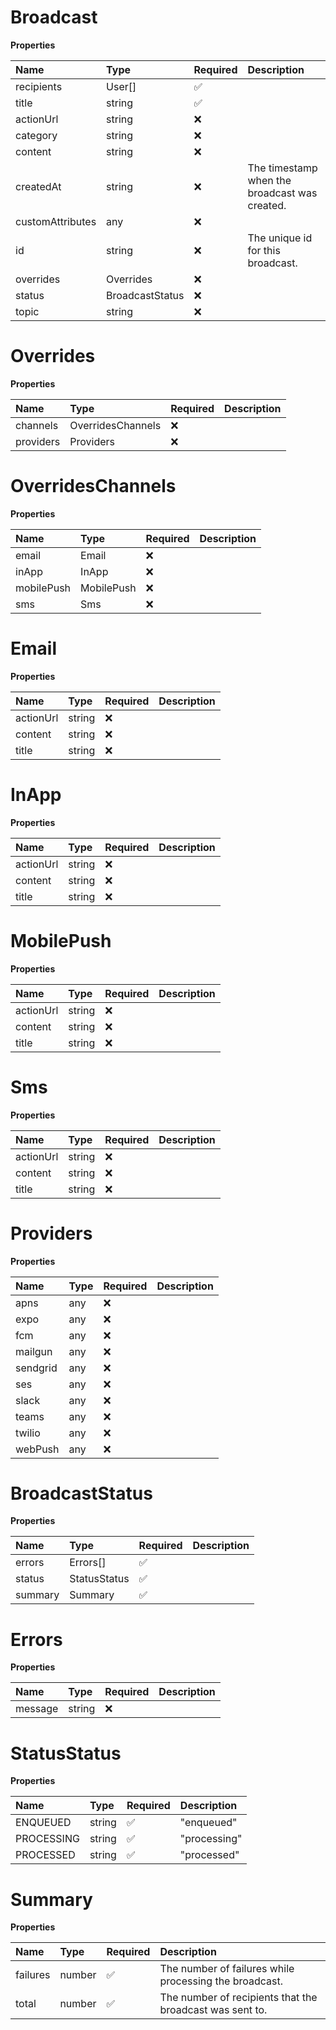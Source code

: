 # Broadcast

**Properties**

| Name             | Type            | Required | Description                                   |
| :--------------- | :-------------- | :------- | :-------------------------------------------- |
| recipients       | User[]          | ✅       |                                               |
| title            | string          | ✅       |                                               |
| actionUrl        | string          | ❌       |                                               |
| category         | string          | ❌       |                                               |
| content          | string          | ❌       |                                               |
| createdAt        | string          | ❌       | The timestamp when the broadcast was created. |
| customAttributes | any             | ❌       |                                               |
| id               | string          | ❌       | The unique id for this broadcast.             |
| overrides        | Overrides       | ❌       |                                               |
| status           | BroadcastStatus | ❌       |                                               |
| topic            | string          | ❌       |                                               |

# Overrides

**Properties**

| Name      | Type              | Required | Description |
| :-------- | :---------------- | :------- | :---------- |
| channels  | OverridesChannels | ❌       |             |
| providers | Providers         | ❌       |             |

# OverridesChannels

**Properties**

| Name       | Type       | Required | Description |
| :--------- | :--------- | :------- | :---------- |
| email      | Email      | ❌       |             |
| inApp      | InApp      | ❌       |             |
| mobilePush | MobilePush | ❌       |             |
| sms        | Sms        | ❌       |             |

# Email

**Properties**

| Name      | Type   | Required | Description |
| :-------- | :----- | :------- | :---------- |
| actionUrl | string | ❌       |             |
| content   | string | ❌       |             |
| title     | string | ❌       |             |

# InApp

**Properties**

| Name      | Type   | Required | Description |
| :-------- | :----- | :------- | :---------- |
| actionUrl | string | ❌       |             |
| content   | string | ❌       |             |
| title     | string | ❌       |             |

# MobilePush

**Properties**

| Name      | Type   | Required | Description |
| :-------- | :----- | :------- | :---------- |
| actionUrl | string | ❌       |             |
| content   | string | ❌       |             |
| title     | string | ❌       |             |

# Sms

**Properties**

| Name      | Type   | Required | Description |
| :-------- | :----- | :------- | :---------- |
| actionUrl | string | ❌       |             |
| content   | string | ❌       |             |
| title     | string | ❌       |             |

# Providers

**Properties**

| Name     | Type | Required | Description |
| :------- | :--- | :------- | :---------- |
| apns     | any  | ❌       |             |
| expo     | any  | ❌       |             |
| fcm      | any  | ❌       |             |
| mailgun  | any  | ❌       |             |
| sendgrid | any  | ❌       |             |
| ses      | any  | ❌       |             |
| slack    | any  | ❌       |             |
| teams    | any  | ❌       |             |
| twilio   | any  | ❌       |             |
| webPush  | any  | ❌       |             |

# BroadcastStatus

**Properties**

| Name    | Type         | Required | Description |
| :------ | :----------- | :------- | :---------- |
| errors  | Errors[]     | ✅       |             |
| status  | StatusStatus | ✅       |             |
| summary | Summary      | ✅       |             |

# Errors

**Properties**

| Name    | Type   | Required | Description |
| :------ | :----- | :------- | :---------- |
| message | string | ❌       |             |

# StatusStatus

**Properties**

| Name       | Type   | Required | Description  |
| :--------- | :----- | :------- | :----------- |
| ENQUEUED   | string | ✅       | "enqueued"   |
| PROCESSING | string | ✅       | "processing" |
| PROCESSED  | string | ✅       | "processed"  |

# Summary

**Properties**

| Name     | Type   | Required | Description                                              |
| :------- | :----- | :------- | :------------------------------------------------------- |
| failures | number | ✅       | The number of failures while processing the broadcast.   |
| total    | number | ✅       | The number of recipients that the broadcast was sent to. |
